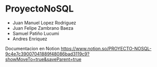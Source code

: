# ProyectoNoSQL

- Juan Manuel Lopez Rodriguez
- Juan Felipe Zambrano Baeza
- Samuel Patiño Lucumi
- Andres Enriquez

Documentacion en Notion
https://www.notion.so/PROYECTO-NOSQL-9c4e7c39007041889f48086bad3119c9?showMoveTo=true&saveParent=true
